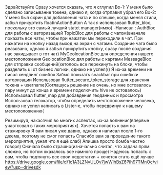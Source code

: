 Здрайствуйте
Сразу хочется сказать, что я сглупил
Во-1: У меня было сделано записывание токена, однако я, когда отрпавил убрал его
Во-2: У меня был скрин для добавления чата и по спешке, когда менял стили, забыл прикуртить floatinActionButton
А так я использовал flutter_bloc, поскольку это самый лучший statet manager(имхо)
-Написал :
  AuthBloc для работы с авторизацией
  TopicBloc для работы с чатом(вначале показать все чаты, чтобы при нажатии мы переходили в чат. При нажатии на кнопку назад выход на экран с чатами.
    Создание чата было реазовано, однако я забыл прикрутить кнопку, сразу после создания нас закидывает в тот чат)
   MyGeolocationBloc для определения нашего местоположения
   GeolocationBloc дял работы с картами
   MessageBloc для отправки сообщений(хетолось все перекинуть на блоки, чтобы разделить ui от бизнес логики, однако не успел(()
Я из-за времени не писал хендлинг ошибок
Забыл покызать snackbar при ошибкки авторизации
Использовал flutter_secure_token_storage для хранения токена + username(Соглашусь решение не очень, но мне остовалось пару минут до конца и времени подключить hive не остовалось)
Использовал flutter_map для добавдения геоданных и просмотра
Использовал гелокатор, чтобы определить местоположение человека, однако не успел написать в Lister-е, чтобы передвинул к нашему местоположению(

Резимируя, накасячил во многих аспектах, из-за волнения(впервые учавтсовал в таких мероприятиях). Хочется попасть к вам на стажировку
Я вам писал уже давно, однако я написал после 1-го джема, поэтому не смог попасть
Спасибо вам за проведение такого мероприятия, узнал что я ещё слаб)
Апишка просто бомба честно говоря)
Сначала было страшно(изначально считал, что задача прям сложно, но потом оказалось все намного проще)
Надеюсь попасть к вам, чтобы подтянуть все свои недостатки + хочется стать ещё лучше
https://drive.google.com/file/d/1c1A3LZNvULOv7jwWlhBsZ6Pih97TMnOc/view?usp=drivesdk
